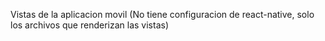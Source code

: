 Vistas de la aplicacion movil (No tiene configuracion de react-native, solo los archivos que renderizan las vistas)